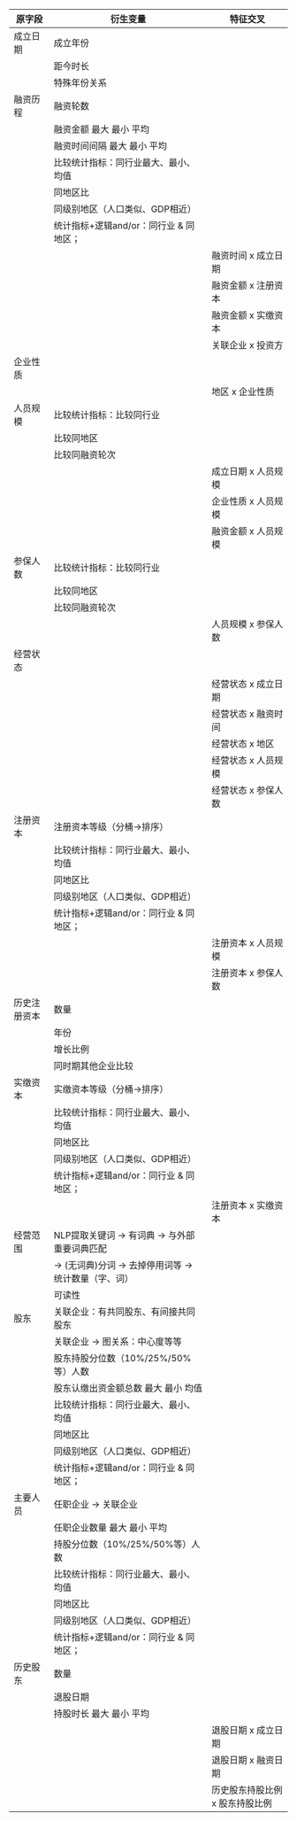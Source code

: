 原字段 |  衍生变量 | 特征交叉
---| ---| ---
成立日期 | 成立年份|
|| 距今时长|
|| 特殊年份关系|
融资历程| 融资轮数 |
| |融资金额 最大 最小 平均
| |融资时间间隔 最大 最小 平均
||比较统计指标：同行业最大、最小、均值|
||同地区比|
||同级别地区（人口类似、GDP相近）|
||统计指标+逻辑and/or：同行业 & 同地区；|
|| |融资时间 x 成立日期
| ||融资金额 x 注册资本
|| |融资金额 x 实缴资本
|| |关联企业 x 投资方
企业性质||
|||地区 x 企业性质
人员规模|比较统计指标：比较同行业|
||比较同地区|
||比较同融资轮次|
|||成立日期 x 人员规模
|||企业性质 x 人员规模
|||融资金额 x 人员规模
参保人数|比较统计指标：比较同行业|
||比较同地区|
||比较同融资轮次|
||| 人员规模 x 参保人数
经营状态||
|| |经营状态 x 成立日期
|| |经营状态 x 融资时间
|| |经营状态 x 地区
|| |经营状态 x 人员规模
|| |经营状态 x 参保人数
注册资本| 注册资本等级（分桶->排序）|
||比较统计指标：同行业最大、最小、均值|
||同地区比|
||同级别地区（人口类似、GDP相近）|
||统计指标+逻辑and/or：同行业 & 同地区；|
|||注册资本 x 人员规模
|||注册资本 x 参保人数
历史注册资本 | 数量|
||年份|
||增长比例|
||同时期其他企业比较|
实缴资本 |  实缴资本等级（分桶->排序）|
||比较统计指标：同行业最大、最小、均值|
||同地区比|
||同级别地区（人口类似、GDP相近）|
||统计指标+逻辑and/or：同行业 & 同地区；|
||| 注册资本 x 实缴资本
经营范围|  NLP提取关键词 -> 有词典 -> 与外部重要词典匹配|
| |-> (无词典)分词 -> 去掉停用词等 -> 统计数量（字、词）|
| |可读性|
股东| 关联企业：有共同股东、有间接共同股东|
||关联企业 -> 图关系：中心度等等|
||股东持股分位数（10%/25%/50%等）人数|
||股东认缴出资金额总数 最大 最小 均值|
||比较统计指标：同行业最大、最小、均值|
||同地区比|
||同级别地区（人口类似、GDP相近）|
||统计指标+逻辑and/or：同行业 & 同地区；|
主要人员| 任职企业 -> 关联企业|
||任职企业数量 最大 最小 平均|
||持股分位数（10%/25%/50%等）人数|
||比较统计指标：同行业最大、最小、均值|
||同地区比|
||同级别地区（人口类似、GDP相近）|
||统计指标+逻辑and/or：同行业 & 同地区；|
历史股东|数量|
||退股日期|
||持股时长 最大 最小 平均|
|||退股日期 x 成立日期
|||退股日期 x 融资日期
|||历史股东持股比例 x 股东持股比例